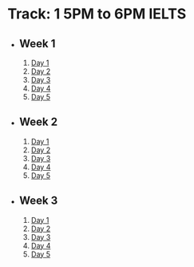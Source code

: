 # Track: 1 5PM to 6PM IELTS

- ## Week 1

   1. [Day 1](https://www.facebook.com/iCodeguru/videos/1199246317923120)
   2. [Day 2](https://www.facebook.com/iCodeguru/videos/1835208376890990)
   3. [Day 3](https://www.facebook.com/iCodeguru/videos/782417360706318)
   4. [Day 4](https://www.facebook.com/iCodeguru/videos/830837705576676)
   5. [Day 5](https://www.facebook.com/iCodeguru/videos/1645886166215098)

- ## Week 2

   1. [Day 1](https://www.facebook.com/iCodeguru/videos/976870023726838)
   2. [Day 2](https://www.facebook.com/iCodeguru/videos/1763927634096085)
   3. [Day 3](https://web.facebook.com/iCodeguru/videos/1422861818386032)
   4. [Day 4](https://web.facebook.com/iCodeguru/videos/1501740953749177)
   5. [Day 5](https://web.facebook.com/iCodeguru/videos/980262256640729)

- ## Week 3

   1. [Day 1](https://web.facebook.com/iCodeguru/videos/847365350774600)
   2. [Day 2](https://web.facebook.com/iCodeguru/videos/1559340667947393)
   3. [Day 3](https://web.facebook.com/iCodeguru/videos/1200153564311547)
   4. [Day 4](https://web.facebook.com/iCodeguru/videos/1193422738753538)
   5. [Day 5](https://web.facebook.com/iCodeguru/videos/1715694729169804)

<!-- - ## Week 

   1. [Day 1]()
   2. [Day 2]()
   3. [Day 3]()
   4. [Day 4]()
   5. [Day 5]() -->